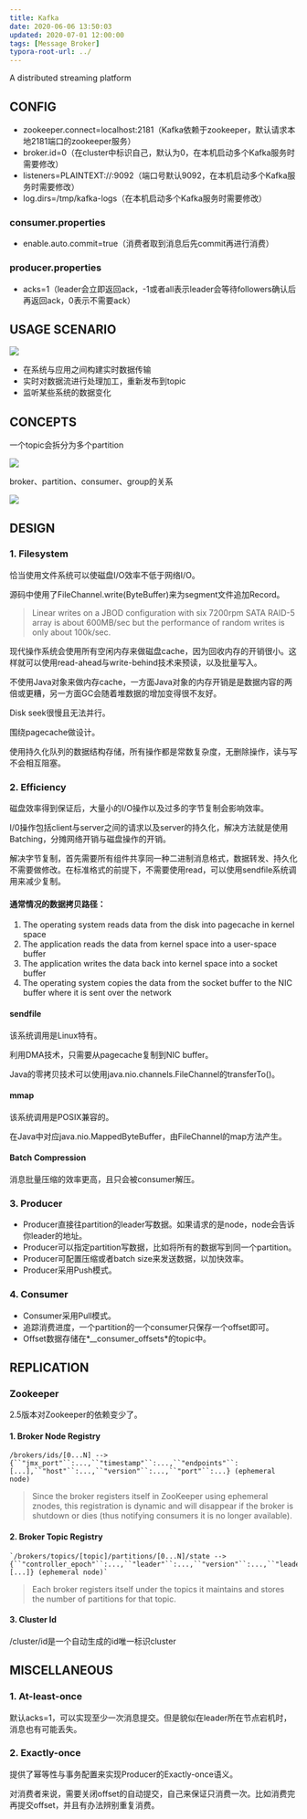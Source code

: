 ```yaml
---
title: Kafka
date: 2020-06-06 13:50:03
updated: 2020-07-01 12:00:00
tags: [Message Broker]
typora-root-url: ../
---
```


A distributed streaming platform

<!-- more -->

## CONFIG

- zookeeper.connect=localhost:2181（Kafka依赖于zookeeper，默认请求本地2181端口的zookeeper服务）
- broker.id=0（在cluster中标识自己，默认为0，在本机启动多个Kafka服务时需要修改）
- listeners=PLAINTEXT://:9092（端口号默认9092，在本机启动多个Kafka服务时需要修改）
- log.dirs=/tmp/kafka-logs（在本机启动多个Kafka服务时需要修改）

### consumer.properties

- enable.auto.commit=true（消费者取到消息后先commit再进行消费）

### producer.properties

- acks=1（leader会立即返回ack，-1或者all表示leader会等待followers确认后再返回ack，0表示不需要ack）

## USAGE SCENARIO

![](/images/kafka1.png)


- 在系统与应用之间构建实时数据传输
- 实时对数据流进行处理加工，重新发布到topic
- 监听某些系统的数据变化

## CONCEPTS

一个topic会拆分为多个partition

![](/images/kafka2.png)

broker、partition、consumer、group的关系

![](/images/kafka3.png)

## DESIGN

### 1. Filesystem

恰当使用文件系统可以使磁盘I/O效率不低于网络I/O。

源码中使用了FileChannel.write(ByteBuffer)来为segment文件追加Record。

> Linear writes on a JBOD configuration with six 7200rpm SATA RAID-5 array is about 600MB/sec but the performance of random writes is only about 100k/sec.

现代操作系统会使用所有空闲内存来做磁盘cache，因为回收内存的开销很小。这样就可以使用read-ahead与write-behind技术来预读，以及批量写入。

不使用Java对象来做内存cache，一方面Java对象的内存开销是是数据内容的两倍或更糟，另一方面GC会随着堆数据的增加变得很不友好。

Disk seek很慢且无法并行。

围绕pagecache做设计。

使用持久化队列的数据结构存储，所有操作都是常数复杂度，无删除操作，读与写不会相互阻塞。

### 2. Efficiency

磁盘效率得到保证后，大量小的I/O操作以及过多的字节复制会影响效率。

I/0操作包括client与server之间的请求以及server的持久化，解决方法就是使用Batching，分摊网络开销与磁盘操作的开销。

解决字节复制，首先需要所有组件共享同一种二进制消息格式，数据转发、持久化不需要做修改。在标准格式的前提下，不需要使用read，可以使用sendfile系统调用来减少复制。

#### 通常情况的数据拷贝路径：

1. The operating system reads data from the disk into pagecache in kernel space
2. The application reads the data from kernel space into a user-space buffer
3. The application writes the data back into kernel space into a socket buffer
4. The operating system copies the data from the socket buffer to the NIC buffer where it is sent over the network

#### sendfile

该系统调用是Linux特有。

利用DMA技术，只需要从pagecache复制到NIC buffer。

Java的零拷贝技术可以使用java.nio.channels.FileChannel的transferTo()。

#### mmap

该系统调用是POSIX兼容的。

在Java中对应java.nio.MappedByteBuffer，由FileChannel的map方法产生。

#### Batch Compression

消息批量压缩的效率更高，且只会被consumer解压。

### 3. Producer

- Producer直接往partition的leader写数据。如果请求的是node，node会告诉你leader的地址。
- Producer可以指定partition写数据，比如将所有的数据写到同一个partition。
- Producer可配置压缩或者batch size来发送数据，以加快效率。
- Producer采用Push模式。

### 4. Consumer

- Consumer采用Pull模式。
- 追踪消费进度，一个partition的一个consumer只保存一个offset即可。
- Offset数据存储在*__consumer_offsets*的topic中。

## REPLICATION

### Zookeeper

2.5版本对Zookeeper的依赖变少了。

#### 1. Broker Node Registry

```
/brokers/ids/[0...N] --> {``"jmx_port"``:...,``"timestamp"``:...,``"endpoints"``:[...],``"host"``:...,``"version"``:...,``"port"``:...} (ephemeral node)
```

> Since the broker registers itself in ZooKeeper using ephemeral znodes, this registration is dynamic and will disappear if the broker is shutdown or dies (thus notifying consumers it is no longer available).

#### 2. Broker Topic Registry

```
`/brokers/topics/[topic]/partitions/[0...N]/state --> {``"controller_epoch"``:...,``"leader"``:...,``"version"``:...,``"leader_epoch"``:...,``"isr"``:[...]} (ephemeral node)`
```

> Each broker registers itself under the topics it maintains and stores the number of partitions for that topic.

#### 3. Cluster Id

/cluster/id是一个自动生成的id唯一标识cluster

## MISCELLANEOUS

### 1. At-least-once

默认acks=1，可以实现至少一次消息提交。但是貌似在leader所在节点宕机时，消息也有可能丢失。

### 2. Exactly-once

提供了幂等性与事务配置来实现Producer的Exactly-once语义。

对消费者来说，需要关闭offset的自动提交，自己来保证只消费一次。比如消费完再提交offset，并且有办法辨别重复消费。